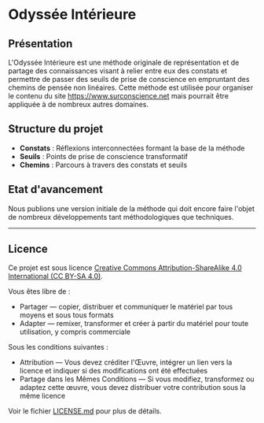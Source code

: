 # Odyssée Intérieure

## Présentation
L'Odyssée Intérieure est une méthode originale de représentation et de partage des connaissances visant à relier entre eux des constats et permettre de passer des seuils de prise de conscience en empruntant des chemins de pensée non linéaires. Cette méthode est utilisée pour organiser le contenu du site https://www.surconscience.net mais pourrait être appliquée à de nombreux autres domaines.
## Structure du projet
- **Constats** : Réflexions interconnectées formant la base de la méthode
- **Seuils** : Points de prise de conscience transformatif
- **Chemins** : Parcours à travers des constats et seuils

## Etat d'avancement
Nous publions une version initiale de la méthode qui doit encore faire l'objet de nombreux développements tant méthodologiques que techniques.

---
## Licence

Ce projet est sous licence [Creative Commons Attribution-ShareAlike 4.0 International (CC BY-SA 4.0)](https://creativecommons.org/licenses/by-sa/4.0/deed.fr).

Vous êtes libre de :
- Partager — copier, distribuer et communiquer le matériel par tous moyens et sous tous formats
- Adapter — remixer, transformer et créer à partir du matériel pour toute utilisation, y compris commerciale

Sous les conditions suivantes :
- Attribution — Vous devez créditer l'Œuvre, intégrer un lien vers la licence et indiquer si des modifications ont été effectuées
- Partage dans les Mêmes Conditions — Si vous modifiez, transformez ou adaptez cette œuvre, vous devez distribuer votre contribution sous la même licence

Voir le fichier [LICENSE.md](LICENSE.md) pour plus de détails.
